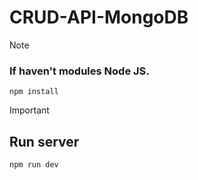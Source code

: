 ﻿# CRUD-API-MongoDB

> [!NOTE]
> ### If haven't modules Node JS.
> ```
> npm install
> ```

> [!IMPORTANT]
> ## Run server
> ```
> npm run dev
> ```

